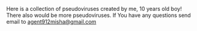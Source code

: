 Here is a collection of pseudoviruses created by me, 10 years old boy! There also would be more pseudoviruses. If You have any questions send email to agent912misha@gmail.com
